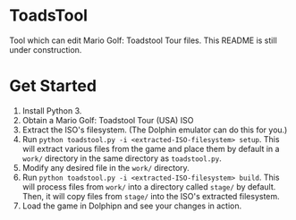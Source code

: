 # ToadsTool
Tool which can edit Mario Golf: Toadstool Tour files. This README is still under construction.

# Get Started

1. Install Python 3.
2. Obtain a Mario Golf: Toadstool Tour (USA) ISO
3. Extract the ISO's filesystem. (The Dolphin emulator can do this for you.)
4. Run `python toadstool.py -i <extracted-ISO-filesystem> setup`.  This will extract various files from the game and place them by default in a `work/` directory in the same directory as `toadstool.py`.
5. Modify any desired file in the `work/` directory.
6. Run `python toadstool.py -i <extracted-ISO-filesystem> build`.  This will process files from `work/` into a directory called `stage/` by default.  Then, it will copy files from `stage/` into the ISO's extracted filesystem.
7. Load the game in Dolphipn and see your changes in action.
